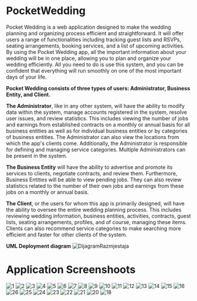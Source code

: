 # PocketWedding
Pocket Wedding is a web application designed to make the wedding planning and organizing process efficient and straightforward. It will offer users a range of functionalities including tracking guest lists and RSVPs, seating arrangements, booking services, and a list of upcoming activities.
By using the Pocket Wedding app, all the important information about your wedding will be in one place, allowing you to plan and organize your wedding efficiently. All you need to do is use this system, and you can be confident that everything will run smoothly on one of the most important days of your life.

 <b>Pocket Wedding consists of three types of users: Administrator, Business Entity, and Client.</b>

<b>The Administrator</b>, like in any other system, will have the ability to modify data within the system, manage accounts registered in the system, resolve user issues, and review statistics. This includes viewing the number of jobs and earnings from established contracts on a monthly or annual basis for all business entities as well as for individual business entities or by categories of business entities. The Administrator can also view the locations from which the app's clients come. Additionally, the Administrator is responsible for defining and managing service categories. Multiple Administrators can be present in the system.

<b>The Business Entity</b> will have the ability to advertise and promote its services to clients, negotiate contracts, and review them. Furthermore, Business Entities will be able to view pending jobs. They can also review statistics related to the number of their own jobs and earnings from these jobs on a monthly or annual basis.

<b>The Client</b>, or the users for whom this app is primarily designed, will have the ability to oversee the entire wedding planning process. This includes reviewing wedding information, business entities, activities, contracts, guest lists, seating arrangements, profiles, and of course, managing these items. Clients can also recommend service categories to make searching more efficient and faster for other clients of the system.

<b>UML Deployment diagram</b>
![DijagramRazmjestaja](https://github.com/user-attachments/assets/241c8d1f-e51d-4f09-8de3-679f259458ea)

# Application Screenshoots

![1](https://github.com/user-attachments/assets/e68558b8-e11c-4209-b85d-0cff5d7173ef)
![2](https://github.com/user-attachments/assets/9ee4d778-4de0-449e-bd63-bd37e943005b)
![3](https://github.com/user-attachments/assets/6ba90090-8ffb-4c84-bb6e-9f493865a263)
![4](https://github.com/user-attachments/assets/2ade37b5-2ef7-4ddb-a04a-995da4711ed5)
![5](https://github.com/user-attachments/assets/270aa261-60c4-4c23-91ce-93d27ad49322)
![6](https://github.com/user-attachments/assets/8bb36537-3306-4e98-b999-dc95e186704d)
![7](https://github.com/user-attachments/assets/54d152a9-4284-4b91-b745-05b92a851fc2)
![8](https://github.com/user-attachments/assets/55c57b1d-2d92-4d09-86ac-55d893b43136)
![9](https://github.com/user-attachments/assets/148f75ff-8224-48cd-9214-6535c7db07ad)
![10](https://github.com/user-attachments/assets/c8b9f3f1-bc6d-46fe-84ed-6711775f2c14)
![11](https://github.com/user-attachments/assets/38a6f7d0-b975-4421-9038-d3fc329c8c73)
![12](https://github.com/user-attachments/assets/73735886-9b95-47fd-9c3c-15ee51aba927)
![13](https://github.com/user-attachments/assets/2154d3dd-4dcb-4c8b-9fde-5ca3a33d791c)
![14](https://github.com/user-attachments/assets/78c1b087-6e9c-4e1d-a293-ddcf54ff0957)
![15](https://github.com/user-attachments/assets/0cfbb216-33d6-4e20-8a68-4933787e5ecf)
![16](https://github.com/user-attachments/assets/86bcc9bf-5906-4ca7-a9d6-81f8f3c3714a)
![26](https://github.com/user-attachments/assets/15837076-6e3e-4a8e-bdaa-fa826aafc1ce)
![25](https://github.com/user-attachments/assets/aac054ce-c9b0-4a5a-9af9-b784d5f2d6d4)
![24](https://github.com/user-attachments/assets/99e5dce6-40b9-437e-9c5e-f0db7b249506)
![23](https://github.com/user-attachments/assets/3e95e7e0-0233-461a-bc5a-0060f68fbf90)
![22](https://github.com/user-attachments/assets/acdaece6-b788-4fac-b6d9-1b9385eab524)
![21](https://github.com/user-attachments/assets/1d499b86-30ad-40aa-908b-3a20a990d5dd)
![20](https://github.com/user-attachments/assets/8e544d35-8f28-4cae-a9b4-a2e4f40ea398)
![18](https://github.com/user-attachments/assets/9be9a0c0-04df-4784-9e99-9d252d408f0f)


